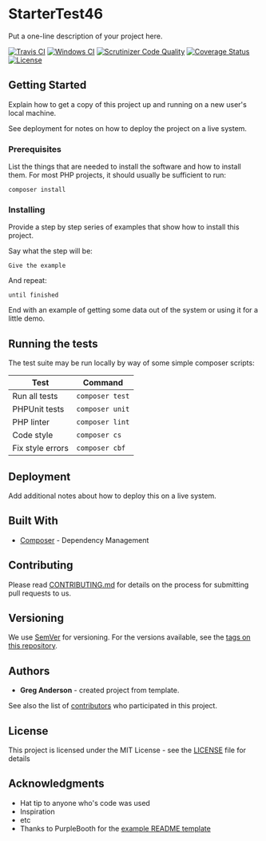 # StarterTest46

Put a one-line description of your project here.

[![Travis CI](https://travis-ci.org/greg-1-anderson/starter-test-46.svg?branch=master)](https://travis-ci.org/greg-1-anderson/starter-test-46)
[![Windows CI](https://ci.appveyor.com/api/projects/status/j9gynnj425mdb0hk?svg=true)](https://ci.appveyor.com/project/greg-1-anderson/starter-test-46)
[![Scrutinizer Code Quality](https://scrutinizer-ci.com/g/greg-1-anderson/starter-test-46/badges/quality-score.png?b=master)](https://scrutinizer-ci.com/g/greg-1-anderson/starter-test-46/?branch=master)
[![Coverage Status](https://coveralls.io/repos/github/greg-1-anderson/starter-test-46/badge.svg?branch=master)](https://coveralls.io/github/greg-1-anderson/starter-test-46?branch=master) 
[![License](https://poser.pugx.org/greg-1-anderson/starter-test-46/license)](https://github.com/greg-1-anderson/starter-test-46//master/LICENSE)

## Getting Started

Explain how to get a copy of this project up and running on a new user's local machine.

See deployment for notes on how to deploy the project on a live system.

### Prerequisites

List the things that are needed to install the software and how to install them. For most PHP projects, it should usually be sufficient to run:

```
composer install
```

### Installing

Provide a step by step series of examples that show how to install this project.

Say what the step will be:

```
Give the example
```

And repeat:

```
until finished
```

End with an example of getting some data out of the system or using it for a little demo.

## Running the tests

The test suite may be run locally by way of some simple composer scripts:

| Test             | Command
| ---------------- | ---
| Run all tests    | `composer test`
| PHPUnit tests    | `composer unit`
| PHP linter       | `composer lint`
| Code style       | `composer cs`     
| Fix style errors | `composer cbf`


## Deployment

Add additional notes about how to deploy this on a live system.

## Built With

* [Composer](https://getcomposer.org/) - Dependency Management

## Contributing

Please read [CONTRIBUTING.md](CONTRIBUTING.md) for details on the process for submitting pull requests to us.

## Versioning

We use [SemVer](http://semver.org/) for versioning. For the versions available, see the [tags on this repository](https://github.com/greg-1-anderson/starter-test-46/tags). 

## Authors

* **Greg Anderson** - created project from template.

See also the list of [contributors](https://github.com/greg-1-anderson/starter-test-46/contributors) who participated in this project.

## License

This project is licensed under the MIT License - see the [LICENSE](LICENSE) file for details

## Acknowledgments

* Hat tip to anyone who's code was used
* Inspiration
* etc
* Thanks to PurpleBooth for the [example README template](https://gist.github.com/PurpleBooth/109311bb0361f32d87a2)
